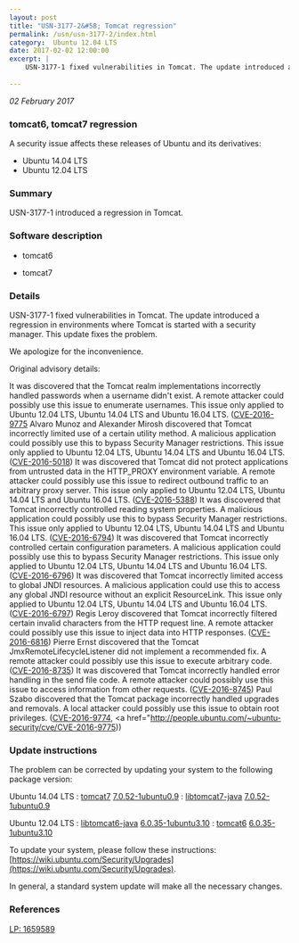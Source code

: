 ```yaml
---
layout: post
title: "USN-3177-2&#58; Tomcat regression"
permalink: /usn/usn-3177-2/index.html
category:  Ubuntu 12.04 LTS
date: 2017-02-02 12:00:00
excerpt: |
    USN-3177-1 fixed vulnerabilities in Tomcat. The update introduced a regression in environments where Tomcat is started with a security manager. This update fixes the problem.
    
--- 
```

 
 

*02 February 2017*

### tomcat6, tomcat7 regression

A security issue affects these releases of Ubuntu and its derivatives:

* Ubuntu 14.04 LTS
* Ubuntu 12.04 LTS

### Summary

USN-3177-1 introduced a regression in Tomcat. 

### Software description

* tomcat6 

* tomcat7 

### Details

USN-3177-1 fixed vulnerabilities in Tomcat. The update introduced a regression in environments where Tomcat is started with a security manager. This update fixes the problem.

We apologize for the inconvenience.

Original advisory details:

 It was discovered that the Tomcat realm implementations incorrectly handled passwords when a username didn&#39;t exist. A remote attacker could possibly use this issue to enumerate usernames. This issue only applied to Ubuntu 12.04 LTS, Ubuntu 14.04 LTS and Ubuntu 16.04 LTS. ([CVE-2016-9775](http://people.ubuntu.com/~ubuntu-security/cve/CVE-2016-0762">CVE-2016-0762</a>) Alvaro Munoz and Alexander Mirosh discovered that Tomcat incorrectly limited use of a certain utility method. A malicious application could possibly use this to bypass Security Manager restrictions. This issue only applied to Ubuntu 12.04 LTS, Ubuntu 14.04 LTS and Ubuntu 16.04 LTS. (<a href="http://people.ubuntu.com/~ubuntu-security/cve/CVE-2016-5018">CVE-2016-5018</a>) It was discovered that Tomcat did not protect applications from untrusted data in the HTTP_PROXY environment variable. A remote attacker could possibly use this issue to redirect outbound traffic to an arbitrary proxy server. This issue only applied to Ubuntu 12.04 LTS, Ubuntu 14.04 LTS and Ubuntu 16.04 LTS. (<a href="http://people.ubuntu.com/~ubuntu-security/cve/CVE-2016-5388">CVE-2016-5388</a>) It was discovered that Tomcat incorrectly controlled reading system properties. A malicious application could possibly use this to bypass Security Manager restrictions. This issue only applied to Ubuntu 12.04 LTS, Ubuntu 14.04 LTS and Ubuntu 16.04 LTS. (<a href="http://people.ubuntu.com/~ubuntu-security/cve/CVE-2016-6794">CVE-2016-6794</a>) It was discovered that Tomcat incorrectly controlled certain configuration parameters. A malicious application could possibly use this to bypass Security Manager restrictions. This issue only applied to Ubuntu 12.04 LTS, Ubuntu 14.04 LTS and Ubuntu 16.04 LTS. (<a href="http://people.ubuntu.com/~ubuntu-security/cve/CVE-2016-6796">CVE-2016-6796</a>) It was discovered that Tomcat incorrectly limited access to global JNDI resources. A malicious application could use this to access any global JNDI resource without an explicit ResourceLink. This issue only applied to Ubuntu 12.04 LTS, Ubuntu 14.04 LTS and Ubuntu 16.04 LTS. (<a href="http://people.ubuntu.com/~ubuntu-security/cve/CVE-2016-6797">CVE-2016-6797</a>) Regis Leroy discovered that Tomcat incorrectly filtered certain invalid characters from the HTTP request line. A remote attacker could possibly use this issue to inject data into HTTP responses. (<a href="http://people.ubuntu.com/~ubuntu-security/cve/CVE-2016-6816">CVE-2016-6816</a>) Pierre Ernst discovered that the Tomcat JmxRemoteLifecycleListener did not implement a recommended fix. A remote attacker could possibly use this issue to execute arbitrary code. (<a href="http://people.ubuntu.com/~ubuntu-security/cve/CVE-2016-8735">CVE-2016-8735</a>) It was discovered that Tomcat incorrectly handled error handling in the send file code. A remote attacker could possibly use this issue to access information from other requests. (<a href="http://people.ubuntu.com/~ubuntu-security/cve/CVE-2016-8745">CVE-2016-8745</a>) Paul Szabo discovered that the Tomcat package incorrectly handled upgrades and removals. A local attacker could possibly use this issue to obtain root privileges. (<a href="http://people.ubuntu.com/~ubuntu-security/cve/CVE-2016-9774">CVE-2016-9774</a>, <a href="http://people.ubuntu.com/~ubuntu-security/cve/CVE-2016-9775)) 

### Update instructions

The problem can be corrected by updating your system to the following package version:

Ubuntu 14.04 LTS
 : [tomcat7](https://launchpad.net/ubuntu/+source/tomcat7) <span> [7.0.52-1ubuntu0.9](https://launchpad.net/ubuntu/+source/tomcat7/7.0.52-1ubuntu0.9) </span> 
 : [libtomcat7-java](https://launchpad.net/ubuntu/+source/tomcat7) <span> [7.0.52-1ubuntu0.9](https://launchpad.net/ubuntu/+source/tomcat7/7.0.52-1ubuntu0.9) </span> 

Ubuntu 12.04 LTS
 : [libtomcat6-java](https://launchpad.net/ubuntu/+source/tomcat6) <span> [6.0.35-1ubuntu3.10](https://launchpad.net/ubuntu/+source/tomcat6/6.0.35-1ubuntu3.10) </span> 
 : [tomcat6](https://launchpad.net/ubuntu/+source/tomcat6) <span> [6.0.35-1ubuntu3.10](https://launchpad.net/ubuntu/+source/tomcat6/6.0.35-1ubuntu3.10) </span> 

To update your system, please follow these instructions: [https://wiki.ubuntu.com/Security/Upgrades](https://wiki.ubuntu.com/Security/Upgrades).

In general, a standard system update will make all the necessary changes. 

### References

 
 [LP: 1659589](https://launchpad.net/bugs/1659589)
 

